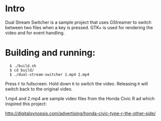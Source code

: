 Intro
=====
Dual Stream Switcher is a sample project that uses GStreamer to switch between
two files when a key is pressed. GTK+ is used for rendering the video and for
event handling.

Building and running:
=====================

```
  $ ./build.sh
  $ cd build/
  $ ./dual-stream-switcher 1.mp4 2.mp4
```

Press `F` to fullscreen. Hold down `R` to switch the video. Releasing `R` will
switch back to the original video.

1.mp4 and 2.mp4 are sample video files from the Honda Civic R ad which inspired
this project:

http://digitalsynopsis.com/advertising/honda-civic-type-r-the-other-side/
